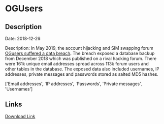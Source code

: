 # OGUsers

## Description

Date: 2018-12-26

Description:
In May 2019, the account hijacking and SIM swapping forum <a href="https://krebsonsecurity.com/2019/05/account-hijacking-forum-ogusers-hacked/" target="_blank" rel="noopener">OGusers suffered a data breach</a>. The breach exposed a database backup from December 2018 which was published on a rival hacking forum. There were 161k unique email addresses spread across 113k forum users and other tables in the database. The exposed data also included usernames, IP addresses, private messages and passwords stored as salted MD5 hashes.


['Email addresses', 'IP addresses', 'Passwords', 'Private messages', 'Usernames']

## Links

[Download Link](https://link-to.net/1229997/338.63412927256655/dynamic/?r=aHR0cHM6Ly93d3cubWVkaWFmaXJlLmNvbS92aWV3LzdtRVQ2SWR0aFBFQzdCdC9vZ3VzZXJzLmNvbS9maWxl)